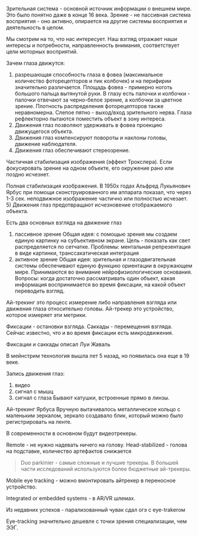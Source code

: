 Зрительная система - основной источник информации о внешнем мире. Это было понятно даже в конце 16 века. Зрение - не пассивная система восприятия - оно активно, опирается на другие системы восприятия и деятельность в целом.

Мы смотрим на то, что нас интересует. Наш взгляд отражает наши интересы и потребности, направленность внимания, соответствует цели моторных восприятий.

Зачем глаза движутся:
1) разрешающая способность глаза в фовеа (максимальное количество фоторецепторов и пик колбочек) и на перифирии значительно различается. Площадь фовеа - примерно ноготь большого пальца вытянутой руки. В глазу есть палочки и колбочки - палочки отвечают за черно-белое зрение, а колбочки за цветное зрение. Плотность распределения фоторецепторов также неравномерна. Слепое пятно - выход/вход зрительного нерва.
Глаза рефлекторно пытаются поместить объект в зону интереса.
2) Движения глаз позволяют удерживать в фовеа проекцию движущегося объекта.
3) Движения глаз компенсируют повороты и наклоны головы, движение наблюдателя.
4) Движения глаз обеспечивают стереозрение.

Частичная стабилизация изображения (эффект Трокслера). Если фокусировать зрение на одном объекте, его окружение рано или поздно исчезнет.

Полная стабилизация изображения. В 1950х годах Альфред Лукьянович Ярбус при помощи сконструированного им аппарата показал, что через 1-3 сек. неподвижное изображение частично или полностью исчезает.
5) Движения глаз предотвращают исчезновение отображаемого объекта.

Есть два основных взгляда на движение глаз
1) пассивное зрение
Общая идея: с помощью зрения мы создаем единую картинку на субъективном экране. Цель - показать как свет распределяется по сетчатке.
Проблемы: ментальная репрезентация в виде картинки, транссакатическая интеграция
2) активное зрение
Общая идея: зрительная и глазодвигательная системы обеспечивают единую функцию ориентации в окружающем мире. Принимаются во внимание нейрофизиологические основания.
Вопросы: когда достаточно рассматривать один объект, какая информация воспринимается во время фиксации, на какой объект переводить взгляд.

Ай-трекинг это процесс измерение либо направления взгляда или движения глаза относительно головы. Ай-трекер это устройство, которое измеряет эти метрики.

Фиксации - остановки взгляда. Саккады - перемещения взгляда. Сейчас известно, что и во время фиксации есть микродвижения.

Фиксации и саккады описал Луи Жаваль

В мейнстрим технология вышла лет 5 назад, но появилась она еще в 19 веке.

Запись движения глаз:
1) видео
2) сигнал с мышц
3) сигнал с глаза
Бывают катушки, встроенные прямо в линзы.

Ай-трекинг Ярбуса
Вручную вытачивалось металлическое кольцо с маленьким зеркалом, зеркало создавало блик, который можно было регистрировать на ленте.

В современности в основном будут видеотрекеры.

Remote - не нужно надевать ничего на голову.
Head-stabilized - голова на подставке, количество артефактов снижается
> Duo parkinier - самые сложные и лучшие трекеры. В большей части исследований используются более бюджетные ай-трекеры.

Mobile eye tracking - можно вмонтировать айтрекер в переносное устройство. 

Integrated or embedded systems - в AR/VR шлемах.

Из недавних успехов - парализованный чувак сдал огэ с eye-trakerом

Eye-tracking значительно дешевле с точки зрения специализации, чем ЭЭГ.

